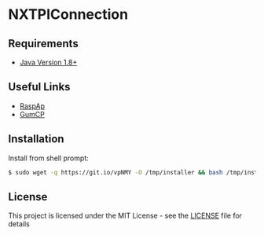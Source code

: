 # NXTPIConnection

## Requirements
* [Java Version 1.8+](https://java.com/en/download/)

## Useful Links
* [RaspAp](https://github.com/billz/raspap-webgui)
* [GumCP](https://github.com/gumslone/GumCP)

## Installation

Install from shell prompt:
```sh
$ sudo wget -q https://git.io/vpNMY -O /tmp/installer && bash /tmp/installer
```

## License

This project is licensed under the MIT License - see the [LICENSE](LICENSE) file for details
